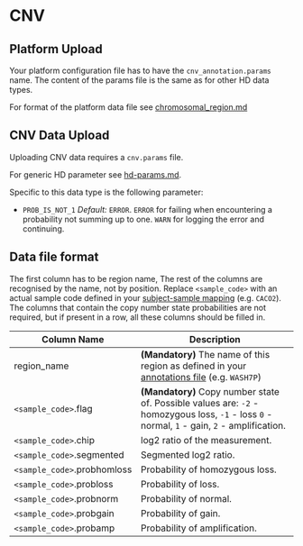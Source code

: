 # CNV

## Platform Upload

Your platform configuration file has to have the `cnv_annotation.params` name.
The content of the params file is the same as for other HD data types.

For format of the platform data file see [chromosomal_region.md](chromosomal_region.md)

## CNV Data Upload

Uploading CNV data requires a `cnv.params` file.

For generic HD parameter see [hd-params.md](hd-params.md).

Specific to this data type is the following parameter:

- `PROB_IS_NOT_1` _Default:_ `ERROR`. `ERROR` for failing when encountering a probability not summing up to one.
`WARN` for logging the error and continuing.


Data file format
----------------
The first column has to be region name,  The rest of the columns are recognised by the name, not by position.
Replace `<sample_code>` with an actual sample code defined in your [subject-sample mapping](subject-sample-mapping.md) (e.g. `CACO2`). The columns that contain the copy number state probabilities are not required, but if present in a row, all these columns should be filled in.

| Column Name | Description |
--------------|--------------
| region_name | **(Mandatory)** The name of this region as defined in your [annotations file](chromosomal_region.md) (e.g. `WASH7P`) |
| `<sample_code>`.flag | **(Mandatory)** Copy number state of. Possible values are: `-2` - homozygous loss, `-1` - loss `0` - normal, `1` - gain, `2` - amplification. |
| `<sample_code>`.chip | log2 ratio of the measurement. |
| `<sample_code>`.segmented |  Segmented log2 ratio. |
| `<sample_code>`.probhomloss | Probability of homozygous loss. |
| `<sample_code>`.probloss | Probability of loss. |
| `<sample_code>`.probnorm |  Probability of normal. |
| `<sample_code>`.probgain | Probability of gain. |
| `<sample_code>`.probamp | Probability of amplification. |


